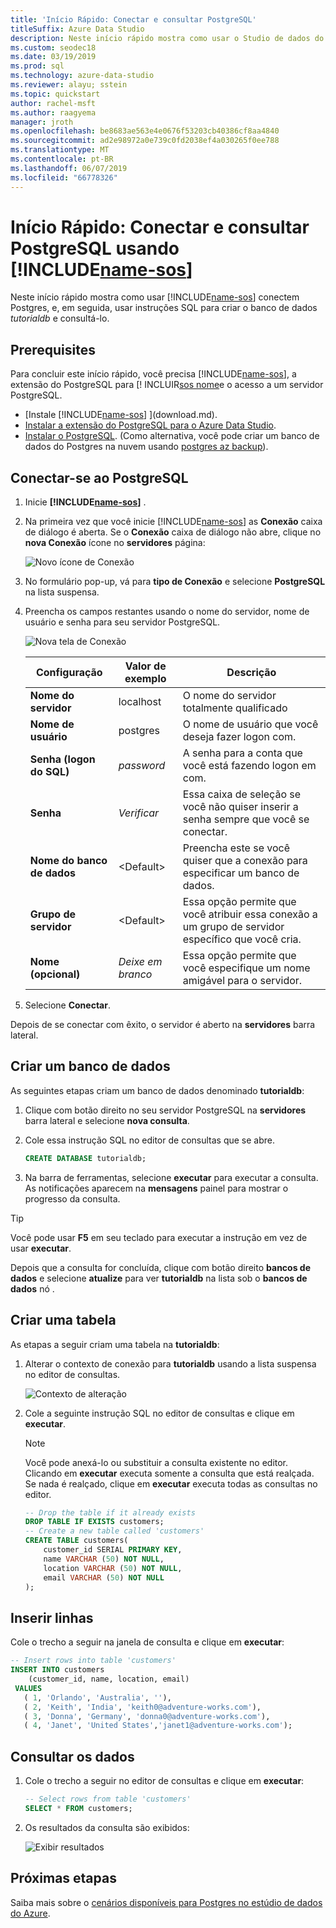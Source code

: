 ```yaml
---
title: 'Início Rápido: Conectar e consultar PostgreSQL'
titleSuffix: Azure Data Studio
description: Neste início rápido mostra como usar o Studio de dados do Azure para se conectar ao PostgreSQL e executar uma consulta
ms.custom: seodec18
ms.date: 03/19/2019
ms.prod: sql
ms.technology: azure-data-studio
ms.reviewer: alayu; sstein
ms.topic: quickstart
author: rachel-msft
ms.author: raagyema
manager: jroth
ms.openlocfilehash: be8683ae563e4e0676f53203cb40386cf8aa4840
ms.sourcegitcommit: ad2e98972a0e739c0fd2038ef4a030265f0ee788
ms.translationtype: MT
ms.contentlocale: pt-BR
ms.lasthandoff: 06/07/2019
ms.locfileid: "66778326"
---
```

# <a name="quickstart-connect-and-query-postgresql-using-includename-sosincludesname-sos-shortmd"></a>Início Rápido: Conectar e consultar PostgreSQL usando [!INCLUDE[name-sos](../includes/name-sos-short.md)]
Neste início rápido mostra como usar [!INCLUDE[name-sos](../includes/name-sos-short.md)] conectem Postgres, e, em seguida, usar instruções SQL para criar o banco de dados *tutorialdb* e consultá-lo.

## <a name="prerequisites"></a>Prerequisites

Para concluir este início rápido, você precisa [!INCLUDE[name-sos](../includes/name-sos-short.md)], a extensão do PostgreSQL para [! INCLUIR[sos nome](../includes/name-sos-short.md)e o acesso a um servidor PostgreSQL.

- [Instale [!INCLUDE[name-sos](../includes/name-sos-short.md)] ](download.md).
- [Instalar a extensão do PostgreSQL para o Azure Data Studio](postgres-extension.md).
- [Instalar o PostgreSQL](https://www.postgresql.org/download/). (Como alternativa, você pode criar um banco de dados do Postgres na nuvem usando [postgres az backup](https://docs.microsoft.com/azure/postgresql/quickstart-create-server-up-azure-cli)). 

## <a name="connect-to-postgresql"></a>Conectar-se ao PostgreSQL

1. Inicie **[!INCLUDE[name-sos](../includes/name-sos-short.md)]** .

2. Na primeira vez que você inicie [!INCLUDE[name-sos](../includes/name-sos-short.md)] as **Conexão** caixa de diálogo é aberta. Se o **Conexão** caixa de diálogo não abre, clique no **nova Conexão** ícone no **servidores** página:

   ![Novo ícone de Conexão](media/quickstart-postgresql/new-connection-icon.png)

3. No formulário pop-up, vá para **tipo de Conexão** e selecione **PostgreSQL** na lista suspensa.


4. Preencha os campos restantes usando o nome do servidor, nome de usuário e senha para seu servidor PostgreSQL. 

   ![Nova tela de Conexão](media/quickstart-postgresql/new-connection-screen.png)  

   | Configuração       | Valor de exemplo | Descrição |
   | ------------ | ------------------ | ------------------------------------------------- | 
   | **Nome do servidor** | localhost | O nome do servidor totalmente qualificado |
   | **Nome de usuário** | postgres | O nome de usuário que você deseja fazer logon com. |
   | **Senha (logon do SQL)** | *password* | A senha para a conta que você está fazendo logon em com. |
   | **Senha** | *Verificar* | Essa caixa de seleção se você não quiser inserir a senha sempre que você se conectar. |
   | **Nome do banco de dados** | \<Default\> | Preencha este se você quiser que a conexão para especificar um banco de dados. |
   | **Grupo de servidor** | \<Default\> | Essa opção permite que você atribuir essa conexão a um grupo de servidor específico que você cria. | 
   | **Nome (opcional)** | *Deixe em branco* | Essa opção permite que você especifique um nome amigável para o servidor. | 

5. Selecione **Conectar**. 

Depois de se conectar com êxito, o servidor é aberto na **servidores** barra lateral.


## <a name="create-a-database"></a>Criar um banco de dados

As seguintes etapas criam um banco de dados denominado **tutorialdb**:

1. Clique com botão direito no seu servidor PostgreSQL na **servidores** barra lateral e selecione **nova consulta**.

2. Cole essa instrução SQL no editor de consultas que se abre.

   ```sql
   CREATE DATABASE tutorialdb;
   ```

3. Na barra de ferramentas, selecione **executar** para executar a consulta. As notificações aparecem na **mensagens** painel para mostrar o progresso da consulta.

>[!TIP]
> Você pode usar **F5** em seu teclado para executar a instrução em vez de usar **executar**.

Depois que a consulta for concluída, clique com botão direito **bancos de dados** e selecione **atualize** para ver **tutorialdb** na lista sob o **bancos de dados** nó .


## <a name="create-a-table"></a>Criar uma tabela

 As etapas a seguir criam uma tabela na **tutorialdb**:

1. Alterar o contexto de conexão para **tutorialdb** usando a lista suspensa no editor de consultas. 

   ![Contexto de alteração](media/quickstart-postgresql/change-context.png)

2. Cole a seguinte instrução SQL no editor de consultas e clique em **executar**. 

   > [!NOTE]
   > Você pode anexá-lo ou substituir a consulta existente no editor. Clicando em **executar** executa somente a consulta que está realçada. Se nada é realçado, clique em **executar** executa todas as consultas no editor.

   ```sql
   -- Drop the table if it already exists
   DROP TABLE IF EXISTS customers;
   -- Create a new table called 'customers'
   CREATE TABLE customers(
       customer_id SERIAL PRIMARY KEY,
       name VARCHAR (50) NOT NULL,
       location VARCHAR (50) NOT NULL,
       email VARCHAR (50) NOT NULL
   );
   ```

## <a name="insert-rows"></a>Inserir linhas

Cole o trecho a seguir na janela de consulta e clique em **executar**:

   ```sql
   -- Insert rows into table 'customers'
   INSERT INTO customers
       (customer_id, name, location, email)
    VALUES
      ( 1, 'Orlando', 'Australia', ''),
      ( 2, 'Keith', 'India', 'keith0@adventure-works.com'),
      ( 3, 'Donna', 'Germany', 'donna0@adventure-works.com'),
      ( 4, 'Janet', 'United States','janet1@adventure-works.com');
   ```

## <a name="query-the-data"></a>Consultar os dados

1. Cole o trecho a seguir no editor de consultas e clique em **executar**:
   
   ```sql
   -- Select rows from table 'customers'
   SELECT * FROM customers; 
   ```

2. Os resultados da consulta são exibidos:

   ![Exibir resultados](media/quickstart-postgresql/view-results.png)

## <a name="next-steps"></a>Próximas etapas

Saiba mais sobre o [cenários disponíveis para Postgres no estúdio de dados do Azure](postgres-extension.md). 